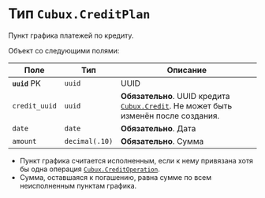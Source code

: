 Тип `Cubux.CreditPlan`
======================

Пункт графика платежей по кредиту.

Объект со следующими полями:

Поле | Тип | Описание
---- | --- | --------
**`uuid`** PK | `uuid`  | UUID
`credit_uuid` | `uuid`  | **Обязательно**. UUID кредита [`Cubux.Credit`][Cubux.Credit]. Не может быть изменён после создания.
`date`        | `date`  | **Обязательно**. Дата
`amount` | `decimal(.10)` | **Обязательно**. Сумма

*   Пункт графика считается исполненным, если к нему привязана хотя бы
    одна операция [`Cubux.CreditOperation`][Cubux.CreditOperation].
*   Сумма, оставшаяся к погашению, равна сумме по всем неисполненным
    пунктам графика.


[Cubux.Credit]: ./credit.md
[Cubux.CreditOperation]: ./credit-operation.md

